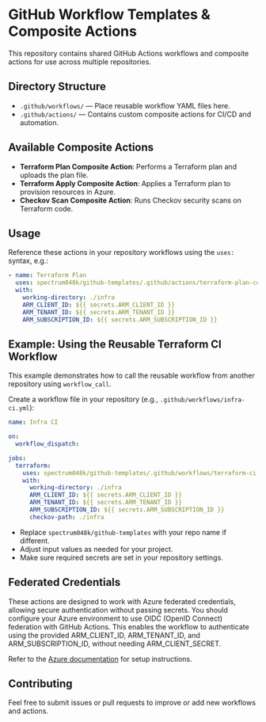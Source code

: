 # GitHub Workflow Templates & Composite Actions

This repository contains shared GitHub Actions workflows and composite actions for use across multiple repositories.

## Directory Structure

- `.github/workflows/` — Place reusable workflow YAML files here.
- `.github/actions/` — Contains custom composite actions for CI/CD and automation.

## Available Composite Actions

- **Terraform Plan Composite Action**: Performs a Terraform plan and uploads the plan file.
- **Terraform Apply Composite Action**: Applies a Terraform plan to provision resources in Azure.
- **Checkov Scan Composite Action**: Runs Checkov security scans on Terraform code.

## Usage

Reference these actions in your repository workflows using the `uses:` syntax, e.g.:

```yaml
- name: Terraform Plan
  uses: spectrum048k/github-templates/.github/actions/terraform-plan-composite@main
  with:
    working-directory: ./infra
    ARM_CLIENT_ID: ${{ secrets.ARM_CLIENT_ID }}
    ARM_TENANT_ID: ${{ secrets.ARM_TENANT_ID }}
    ARM_SUBSCRIPTION_ID: ${{ secrets.ARM_SUBSCRIPTION_ID }}
```

## Example: Using the Reusable Terraform CI Workflow

This example demonstrates how to call the reusable workflow from another repository using `workflow_call`.

Create a workflow file in your repository (e.g., `.github/workflows/infra-ci.yml`):

```yaml
name: Infra CI

on:
  workflow_dispatch:

jobs:
  terraform:
    uses: spectrum048k/github-templates/.github/workflows/terraform-ci.yml@main
    with:
      working-directory: ./infra
      ARM_CLIENT_ID: ${{ secrets.ARM_CLIENT_ID }}
      ARM_TENANT_ID: ${{ secrets.ARM_TENANT_ID }}
      ARM_SUBSCRIPTION_ID: ${{ secrets.ARM_SUBSCRIPTION_ID }}
      checkov-path: ./infra
```

- Replace `spectrum048k/github-templates` with your repo name if different.
- Adjust input values as needed for your project.
- Make sure required secrets are set in your repository settings.

## Federated Credentials

These actions are designed to work with Azure federated credentials, allowing secure authentication without passing secrets. You should configure your Azure environment to use OIDC (OpenID Connect) federation with GitHub Actions. This enables the workflow to authenticate using the provided ARM_CLIENT_ID, ARM_TENANT_ID, and ARM_SUBSCRIPTION_ID, without needing ARM_CLIENT_SECRET.

Refer to the [Azure documentation](https://learn.microsoft.com/en-us/azure/active-directory/develop/workload-identity-federation) for setup instructions.

## Contributing

Feel free to submit issues or pull requests to improve or add new workflows and actions.
